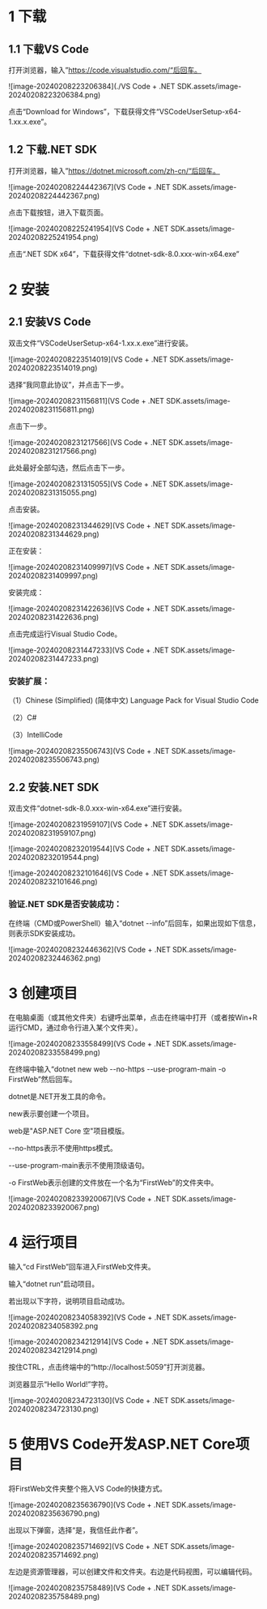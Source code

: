 # 1 下载

## 1.1 下载VS Code

打开浏览器，输入”https://code.visualstudio.com/“后回车。

![image-20240208223206384](./VS Code + .NET SDK.assets/image-20240208223206384.png)

点击“Download for Windows”，下载获得文件“VSCodeUserSetup-x64-1.xx.x.exe”。

## 1.2 下载.NET SDK

打开浏览器，输入”https://dotnet.microsoft.com/zh-cn/“后回车。

![image-20240208224442367](VS Code + .NET SDK.assets/image-20240208224442367.png)

点击下载按钮，进入下载页面。

![image-20240208225241954](VS Code + .NET SDK.assets/image-20240208225241954.png)

点击“.NET SDK x64”，下载获得文件“dotnet-sdk-8.0.xxx-win-x64.exe”

# 2 安装

## 2.1 安装VS Code

双击文件“VSCodeUserSetup-x64-1.xx.x.exe”进行安装。

![image-20240208223514019](VS Code + .NET SDK.assets/image-20240208223514019.png)

选择“我同意此协议”，并点击下一步。

![image-20240208231156811](VS Code + .NET SDK.assets/image-20240208231156811.png)

点击下一步。

![image-20240208231217566](VS Code + .NET SDK.assets/image-20240208231217566.png)

此处最好全部勾选，然后点击下一步。

![image-20240208231315055](VS Code + .NET SDK.assets/image-20240208231315055.png)

点击安装。

![image-20240208231344629](VS Code + .NET SDK.assets/image-20240208231344629.png)

正在安装：

![image-20240208231409997](VS Code + .NET SDK.assets/image-20240208231409997.png)

安装完成：

![image-20240208231422636](VS Code + .NET SDK.assets/image-20240208231422636.png)

点击完成运行Visual Studio Code。

![image-20240208231447233](VS Code + .NET SDK.assets/image-20240208231447233.png)

### 安装扩展：

（1）Chinese (Simplified) (简体中文) Language Pack for Visual Studio Code

（2）C#

（3）IntelliCode

![image-20240208235506743](VS Code + .NET SDK.assets/image-20240208235506743.png)

## 2.2 安装.NET SDK

双击文件“dotnet-sdk-8.0.xxx-win-x64.exe”进行安装。

![image-20240208231959107](VS Code + .NET SDK.assets/image-20240208231959107.png)

![image-20240208232019544](VS Code + .NET SDK.assets/image-20240208232019544.png)

![image-20240208232101646](VS Code + .NET SDK.assets/image-20240208232101646.png)

### 验证.NET SDK是否安装成功：

在终端（CMD或PowerShell）输入“dotnet --info”后回车，如果出现如下信息，则表示SDK安装成功。

![image-20240208232446362](VS Code + .NET SDK.assets/image-20240208232446362.png)

# 3 创建项目

在电脑桌面（或其他文件夹）右键呼出菜单，点击在终端中打开（或者按Win+R运行CMD，通过命令行进入某个文件夹）。

![image-20240208233558499](VS Code + .NET SDK.assets/image-20240208233558499.png)

在终端中输入“dotnet new web --no-https --use-program-main -o FirstWeb”然后回车。

dotnet是.NET开发工具的命令。

new表示要创建一个项目。

web是"ASP.NET Core 空"项目模版。

--no-https表示不使用https模式。

--use-program-main表示不使用顶级语句。

-o FirstWeb表示创建的文件放在一个名为“FirstWeb”的文件夹中。

![image-20240208233920067](VS Code + .NET SDK.assets/image-20240208233920067.png)

# 4 运行项目

输入“cd FirstWeb”回车进入FirstWeb文件夹。

输入“dotnet run”启动项目。

若出现以下字符，说明项目启动成功。

![image-20240208234058392](VS Code + .NET SDK.assets/image-20240208234058392.png

![image-20240208234212914](VS Code + .NET SDK.assets/image-20240208234212914.png)

按住CTRL，点击终端中的“http://localhost:5059”打开浏览器。

浏览器显示“Hello World!”字符。

![image-20240208234723130](VS Code + .NET SDK.assets/image-20240208234723130.png)

# 5 使用VS Code开发ASP.NET Core项目

将FirstWeb文件夹整个拖入VS Code的快捷方式。

![image-20240208235636790](VS Code + .NET SDK.assets/image-20240208235636790.png)

出现以下弹窗，选择“是，我信任此作者”。

![image-20240208235714692](VS Code + .NET SDK.assets/image-20240208235714692.png)

左边是资源管理器，可以创建文件和文件夹。右边是代码视图，可以编辑代码。

![image-20240208235758489](VS Code + .NET SDK.assets/image-20240208235758489.png)